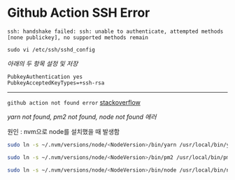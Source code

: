 # Github Action SSH Error

`ssh: handshake failed: ssh: unable to authenticate, attempted methods [none publickey], no supported methods remain`

`sudo vi /etc/ssh/sshd_config`

_아래의 두 항목 설정 및 저장_

    PubkeyAuthentication yes
    PubkeyAcceptedKeyTypes=+ssh-rsa

---

`github action not found error`
[stackoverflow](https://stackoverflow.com/questions/62863080/github-actions-err-bash-line-3-npm-command-not-found)

_yarn not found, pm2 not found, node not found 에러_

원인 : nvm으로 node를 설치했을 때 발생함

```bash
sudo ln -s ~/.nvm/versions/node/<NodeVersion>/bin/yarn /usr/local/bin/yarn
```

```bash
sudo ln -s ~/.nvm/versions/node/<NodeVersion>/bin/pm2 /usr/local/bin/pm2
```

```bash
sudo ln -s ~/.nvm/versions/node/<NodeVersion>/bin/node /usr/local/bin/node
```
